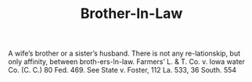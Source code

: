 ---
title: Brother-In-Law
letter: B
permalink: "/definitions/bld-brother-in-law.html"
body: A wife’s brother or a sister’s husband. There is not any re-lationskip, but
  only affinity, between broth-ers-ln-law. Farmers’ L. & T. Co. v. Iowa water Co.
  (C. C.) 80 Fed. 469. See State v. Foster, 112 La. 533, 36 South. 554
published_at: '2018-07-07'
source: Black's Law Dictionary 2nd Ed (1910)
layout: post
---